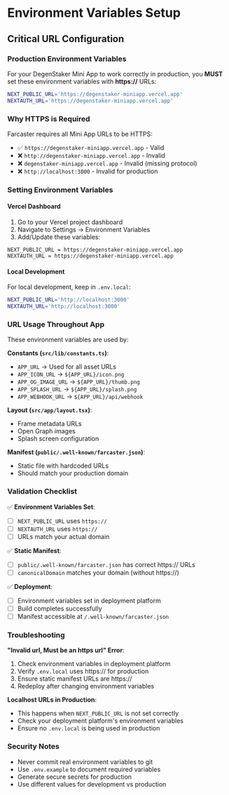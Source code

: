 # Environment Variables Setup

## Critical URL Configuration

### Production Environment Variables

For your DegenStaker Mini App to work correctly in production, you **MUST** set these environment variables with **https://** URLs:

```bash
NEXT_PUBLIC_URL='https://degenstaker-miniapp.vercel.app'
NEXTAUTH_URL='https://degenstaker-miniapp.vercel.app'
```

### Why HTTPS is Required

Farcaster requires all Mini App URLs to be HTTPS:
- ✅ `https://degenstaker-miniapp.vercel.app` - Valid
- ❌ `http://degenstaker-miniapp.vercel.app` - Invalid
- ❌ `degenstaker-miniapp.vercel.app` - Invalid (missing protocol)
- ❌ `http://localhost:3000` - Invalid for production

### Setting Environment Variables

#### Vercel Dashboard
1. Go to your Vercel project dashboard
2. Navigate to Settings → Environment Variables
3. Add/Update these variables:

```
NEXT_PUBLIC_URL = https://degenstaker-miniapp.vercel.app
NEXTAUTH_URL = https://degenstaker-miniapp.vercel.app
```

#### Local Development
For local development, keep in `.env.local`:
```bash
NEXT_PUBLIC_URL='http://localhost:3000'
NEXTAUTH_URL='http://localhost:3000'
```

### URL Usage Throughout App

These environment variables are used by:

**Constants (`src/lib/constants.ts`)**:
- `APP_URL` → Used for all asset URLs
- `APP_ICON_URL` → `${APP_URL}/icon.png`
- `APP_OG_IMAGE_URL` → `${APP_URL}/thumb.png`
- `APP_SPLASH_URL` → `${APP_URL}/splash.png`
- `APP_WEBHOOK_URL` → `${APP_URL}/api/webhook`

**Layout (`src/app/layout.tsx`)**:
- Frame metadata URLs
- Open Graph images
- Splash screen configuration

**Manifest (`public/.well-known/farcaster.json`)**:
- Static file with hardcoded URLs
- Should match your production domain

### Validation Checklist

✅ **Environment Variables Set**:
- [ ] `NEXT_PUBLIC_URL` uses `https://`
- [ ] `NEXTAUTH_URL` uses `https://`
- [ ] URLs match your actual domain

✅ **Static Manifest**:
- [ ] `public/.well-known/farcaster.json` has correct https:// URLs
- [ ] `canonicalDomain` matches your domain (without https://)

✅ **Deployment**:
- [ ] Environment variables set in deployment platform
- [ ] Build completes successfully
- [ ] Manifest accessible at `/.well-known/farcaster.json`

### Troubleshooting

**"Invalid url, Must be an https url" Error**:
1. Check environment variables in deployment platform
2. Verify `.env.local` uses https:// for production
3. Ensure static manifest URLs are https://
4. Redeploy after changing environment variables

**Localhost URLs in Production**:
- This happens when `NEXT_PUBLIC_URL` is not set correctly
- Check your deployment platform's environment variables
- Ensure no `.env.local` is being used in production

### Security Notes

- Never commit real environment variables to git
- Use `.env.example` to document required variables
- Generate secure secrets for production
- Use different values for development vs production